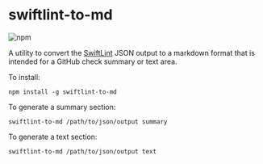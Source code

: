 # swiftlint-to-md

![npm](https://img.shields.io/npm/v/swiftlint-to-md?style=for-the-badge)

A utility to convert the [SwiftLint](https://github.com/realm/SwiftLint) JSON output to a markdown format that is intended for a GitHub check summary or text area.

To install:

```
npm install -g swiftlint-to-md
```

To generate a summary section:

```
swiftlint-to-md /path/to/json/output summary
```

To generate a text section:

```
swiftlint-to-md /path/to/json/output text
```
